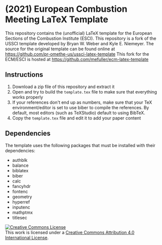 # (2021) European Combustion Meeting LaTeX Template

This repository contains the (unofficial) LaTeX template for the
European Sections of the Combustion Institute (ESCI).
This repository is a fork of the USSCI template developed by Bryan W. Weber and Kyle E. Niemeyer.
The source for the original template can be found online at https://github.com/pr-omethe-us/ussci-latex-template
This fork for the ECM/ESCI is hosted at https://github.com/mefuller/ecm-latex-template

## Instructions

1. Download a zip file of this repository and extract it
2. Open and try to build the `template.tex` file to make sure that everything works properly
3. If your references don't end up as numbers, make sure that your TeX environment/editor is set to use biber to compile the references. By default, most editors (such as TeXStudio) default to using BibTeX.
4. Copy the `template.tex` file and edit it to add your paper content

## Dependencies

The template uses the following
packages that must be installed with their dependencies:

* authblk
* balance
* biblatex
* biber
* calc
* fancyhdr
* fontenc
* geometry
* hyperref
* inputenc
* mathptmx
* titlesec

<a rel="license" href="http://creativecommons.org/licenses/by/4.0/"><img alt="Creative Commons License" style="border-width:0" src="https://i.creativecommons.org/l/by/4.0/88x31.png" /></a><br />This <span xmlns:dct="http://purl.org/dc/terms/" href="http://purl.org/dc/dcmitype/Text" rel="dct:type">work</span> is licensed under a <a rel="license" href="http://creativecommons.org/licenses/by/4.0/">Creative Commons Attribution 4.0 International License</a>.
